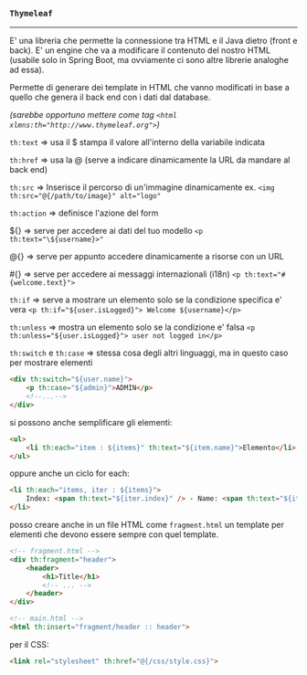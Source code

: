 ### `Thymeleaf`
---
E' una libreria che permette la connessione tra HTML e il Java dietro (front e back). E' un engine che va a modificare il contenuto del nostro HTML (usabile solo in Spring Boot, ma ovviamente ci sono altre librerie analoghe ad essa).

Permette di generare dei template in HTML che vanno modificati in base a quello che genera il back end con i dati dal database.

*(sarebbe opportuno mettere come tag `<html xlmns:th="http://www.thymeleaf.org">`)*

`th:text` => usa il $ stampa il valore all'interno della variabile indicata

`th:href` => usa la @ (serve a indicare dinamicamente la URL da mandare al back end)

`th:src` => Inserisce il percorso di un'immagine dinamicamente ex. `<img th:src="@{/path/to/image}" alt="logo"`

`th:action` => definisce l'azione del form

${} => serve per accedere ai dati del tuo modello `<p th:text="\${username}>"`

@{} => serve per appunto accedere dinamicamente a risorse con un URL

#{} => serve per accedere ai messaggi internazionali (i18n) `<p th:text="#{welcome.text}">`

`th:if` => serve a mostrare un elemento solo se la condizione specifica e' vera `<p th:if="${user.isLogged}"> Welcome ${username}</p>`

`th:unless` => mostra un elemento solo se la condizione e' falsa `<p th:unless="${user.isLogged}"> user not logged in</p>`

`th:switch` e `th:case` => stessa cosa degli altri linguaggi, ma in questo caso per mostrare elementi

```html
<div th:switch="${user.name}">
	<p th:case="${admin}">ADMIN</p>
	<!--...-->
</div>
```

si possono anche semplificare gli elementi:

```html
<ul>
	<li th:each="item : ${items}" th:text="${item.name}">Elemento</li>
</ul>
```

oppure anche un ciclo for each:

```html
<li th:each="items, iter : ${items}">
	Index: <span th:text="${iter.index}" /> - Name: <span th:text="${iter.name}"/>
</li>
```

posso creare anche in un file HTML come `fragment.html` un template per elementi che devono essere sempre con quel template.

```html
<!-- fragment.html -->
<div th:fragment="header">
	<header>
		<h1>Title</h1>
		<!-- ... -->
	</header>
</div>
```

```html 
<!-- main.html -->
<html th:insert="fragment/header :: header">
```

per il CSS:

```html
<link rel="stylesheet" th:href="@{/css/style.css}">
```